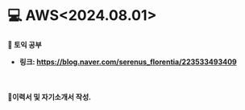 <h1>💻 AWS<2024.08.01></h1>
<h4>📖 토익 공부<br>


- 링크: https://blog.naver.com/serenus_florentia/223533493409

<br>

<h4>📖이력서 및 자기소개서 작성.